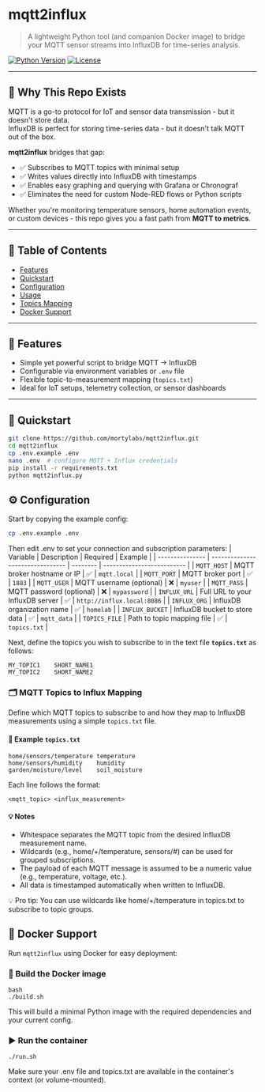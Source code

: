 # mqtt2influx

> A lightweight Python tool (and companion Docker image) to bridge your MQTT sensor streams into InfluxDB for time-series analysis.  



[![Python Version](https://img.shields.io/badge/python-3.9%2B-blue.svg)]()
[![License](https://img.shields.io/badge/license-GPL--3.0-red.svg)]()

---

## 🤔 Why This Repo Exists

MQTT is a go-to protocol for IoT and sensor data transmission - but it doesn't store data.  
InfluxDB is perfect for storing time-series data - but it doesn't talk MQTT out of the box.



**mqtt2influx** bridges that gap:

- ✅ Subscribes to MQTT topics with minimal setup
- ✅ Writes values directly into InfluxDB with timestamps
- ✅ Enables easy graphing and querying with Grafana or Chronograf
- ✅ Eliminates the need for custom Node-RED flows or Python scripts

Whether you're monitoring temperature sensors, home automation events, or custom devices - this repo gives you a fast path from **MQTT to metrics**.


---

## 📖 Table of Contents

- [Features](#features)  
- [Quickstart](#quickstart)  
- [Configuration](#configuration)  
- [Usage](#usage)  
- [Topics Mapping](#topics-mapping)  
- [Docker Support](#docker-support)  

---

## 🧰 Features

- Simple yet powerful script to bridge MQTT → InfluxDB  
- Configurable via environment variables or `.env` file  
- Flexible topic-to-measurement mapping (`topics.txt`)  
- Ideal for IoT setups, telemetry collection, or sensor dashboards  

---

## 🚀 Quickstart

```bash
git clone https://github.com/mortylabs/mqtt2influx.git
cd mqtt2influx
cp .env.example .env
nano .env  # configure MQTT + Influx credentials
pip install -r requirements.txt
python mqtt2influx.py
```

## ⚙️ Configuration

Start by copying the example config:

```bash
cp .env.example .env
```
Then edit .env to set your connection and subscription parameters:
| Variable        | Description                      | Required | Example                    |
| --------------- | -------------------------------- | -------- | -------------------------- |
| `MQTT_HOST`     | MQTT broker hostname or IP       | ✅        | `mqtt.local`               |
| `MQTT_PORT`     | MQTT broker port                 | ✅        | `1883`                     |
| `MQTT_USER`     | MQTT username (optional)         | ❌        | `myuser`                   |
| `MQTT_PASS`     | MQTT password (optional)         | ❌        | `mypassword`               |
| `INFLUX_URL`    | Full URL to your InfluxDB server | ✅        | `http://influx.local:8086` |
| `INFLUX_ORG`    | InfluxDB organization name       | ✅        | `homelab`                  |
| `INFLUX_BUCKET` | InfluxDB bucket to store data    | ✅        | `mqtt_data`                |
| `TOPICS_FILE`   | Path to topic mapping file       | ✅        | `topics.txt`               |

Next, define the topics you wish to subscribe to in the text file **`topics.txt`** as follows:<BR>
```
MY_TOPIC1    SHORT_NAME1
MY_TOPIC2    SHORT_NAME2
```
### 🗂️ MQTT Topics to Influx Mapping

Define which MQTT topics to subscribe to and how they map to InfluxDB measurements using a simple `topics.txt` file.

#### 🔧 Example `topics.txt`
```
home/sensors/temperature temperature
home/sensors/humidity    humidity
garden/moisture/level    soil_moisture
```

Each line follows the format:
```
<mqtt_topic> <influx_measurement>
```

#### 💡 Notes
- Whitespace separates the MQTT topic from the desired InfluxDB measurement name.
- Wildcards (e.g., home/+/temperature, sensors/#) can be used for grouped subscriptions.
- The payload of each MQTT message is assumed to be a numeric value (e.g., temperature, voltage, etc.).
- All data is timestamped automatically when written to InfluxDB.

💡 Pro tip: You can use wildcards like home/+/temperature in topics.txt to subscribe to topic groups.


## 🐳 Docker Support

Run `mqtt2influx` using Docker for easy deployment:

### 🔨 Build the Docker image

```
bash
./build.sh
```
This will build a minimal Python image with the required dependencies and your current config.

### ▶️ Run the container
```
./run.sh
```
Make sure your .env file and topics.txt are available in the container's context (or volume-mounted).

